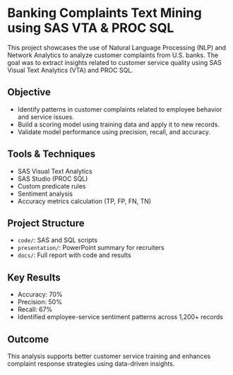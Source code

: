 # Banking Complaints Text Mining using SAS VTA & PROC SQL

This project showcases the use of Natural Language Processing (NLP) and Network Analytics to analyze customer complaints from U.S. banks. The goal was to extract insights related to customer service quality using SAS Visual Text Analytics (VTA) and PROC SQL.

## Objective
- Identify patterns in customer complaints related to employee behavior and service issues.
- Build a scoring model using training data and apply it to new records.
- Validate model performance using precision, recall, and accuracy.

## Tools & Techniques
- SAS Visual Text Analytics
- SAS Studio (PROC SQL)
- Custom predicate rules
- Sentiment analysis
- Accuracy metrics calculation (TP, FP, FN, TN)

## Project Structure
- `code/`: SAS and SQL scripts
- `presentation/`: PowerPoint summary for recruiters
- `docs/`: Full report with code and results

## Key Results
- Accuracy: 70%
- Precision: 50%
- Recall: 67%
- Identified employee-service sentiment patterns across 1,200+ records

## Outcome
This analysis supports better customer service training and enhances complaint response strategies using data-driven insights.


